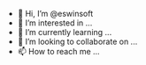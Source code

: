 - 👋 Hi, I’m @eswinsoft
- 👀 I’m interested in ...
- 🌱 I’m currently learning ...
- 💞️ I’m looking to collaborate on ...
- 📫 How to reach me ...

<!---
eswinsoft/eswinsoft is a ✨ special ✨ repository because its `README.md` (this file) appears on your GitHub profile.
You can click the Preview link to take a look at your changes.
--->
